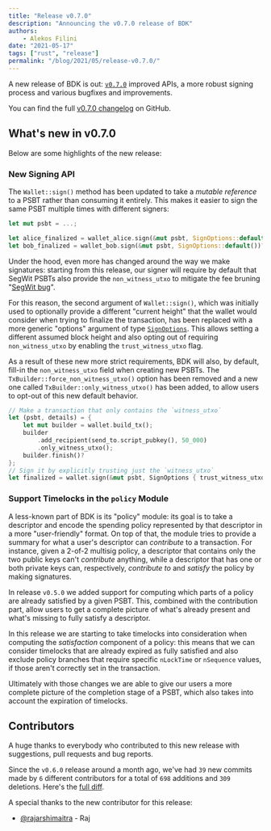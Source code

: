 ```yaml
---
title: "Release v0.7.0"
description: "Announcing the v0.7.0 release of BDK"
authors:
    - Alekos Filini
date: "2021-05-17"
tags: ["rust", "release"]
permalink: "/blog/2021/05/release-v0.7.0/"
---
```


A new release of BDK is out: [`v0.7.0`] improved APIs, a more robust signing process and various bugfixes and improvements.

You can find the full [v0.7.0 changelog][changelog] on GitHub.

## What's new in v0.7.0

Below are some highlights of the new release:

### New Signing API

The `Wallet::sign()` method has been updated to take a *mutable reference* to a PSBT rather than consuming it entirely. This makes it easier to sign the same PSBT multiple times with different signers:

```rust
let mut psbt = ...;

let alice_finalized = wallet_alice.sign(&mut psbt, SignOptions::default())?;
let bob_finalized = wallet_bob.sign(&mut psbt, SignOptions::default())?;
```

Under the hood, even more has changed around the way we make signatures: starting from this release, our signer will require by default that SegWit PSBTs also provide the `non_witness_utxo` to mitigate the fee bruning "[SegWit bug][segwit_bug]".

For this reason, the second argument of `Wallet::sign()`, which was initially used to optionally provide a different "current height" that the wallet would consider when trying to finalize the transaction, has been replaced with a more generic "options"
argument of type [`SignOptions`]. This allows setting a different assumed block height and also opting out of requiring `non_witness_utxo` by enabling the `trust_witness_utxo` flag.

As a result of these new more strict requirements, BDK will also, by default, fill-in the `non_witness_utxo` field when creating new PSBTs. The `TxBuilder::force_non_witness_utxo()` option has been removed and a new one called
`TxBuilder::only_witness_utxo()` has been added, to allow users to opt-out of this new default behavior.

```rust
// Make a transaction that only contains the `witness_utxo`
let (psbt, details) = {
    let mut builder = wallet.build_tx();
    builder
        .add_recipient(send_to.script_pubkey(), 50_000)
        .only_witness_utxo();
    builder.finish()?
};
// Sign it by explicitly trusting just the `witness_utxo`
let finalized = wallet.sign(&mut psbt, SignOptions { trust_witness_utxo: true, ..Default::default() })?;
```

### Support Timelocks in the `policy` Module

A less-known part of BDK is its "policy" module: its goal is to take a descriptor and encode the spending policy represented by that descriptor in a more "user-friendly" format. On top of that, the module
tries to provide a summary for what a user's descriptor can *contribute* to a transaction. For instance, given a 2-of-2 multisig policy, a descriptor that contains only the two public keys can't *contribute* anything,
while a descriptor that has one or both private keys can, respectively, *contribute to* and *satisfy* the policy by making signatures.

In release `v0.5.0` we added support for computing which parts of a policy are already satisfied by a given PSBT. This, combined with the contribution part, allow users to get a complete picture of what's already present
and what's missing to fully satisfy a descriptor.

In this release we are starting to take timelocks into consideration when computing the *satisfaction* component of a policy: this means that we can consider timelocks that are already expired as fully satisfied and also
exclude policy branches that require specific `nLockTime` or `nSequence` values, if those aren't correctly set in the transaction.

Ultimately with those changes we are able to give our users a more complete picture of the completion stage of a PSBT, which also takes into account the expiration of timelocks.

## Contributors

A huge thanks to everybody who contributed to this new release with suggestions, pull requests and bug reports.

Since the `v0.6.0` release around a month ago, we've had `39` new commits made by `6` different contributors for a total of `698` additions and `309` deletions. Here's the [full diff][gh_diff].

A special thanks to the new contributor for this release:

- [@rajarshimaitra][@rajarshimaitra] - Raj

[changelog]: https://github.com/bitcoindevkit/bdk/blob/aaa9943a5f614da522cdac44af80adf941879210/CHANGELOG.md#v070---v060
[gh_diff]: https://github.com/bitcoindevkit/bdk/compare/v0.6.0...v0.7.0

[segwit_bug]: https://blog.trezor.io/details-of-firmware-updates-for-trezor-one-version-1-9-1-and-trezor-model-t-version-2-3-1-1eba8f60f2dd
[`SignOptions`]: https://docs.rs/bdk/0.7.0/bdk/wallet/signer/struct.SignOptions.html
[`v0.7.0`]: https://crates.io/crates/bdk/0.7.0

[@rajarshimaitra]: https://github.com/rajarshimaitra
